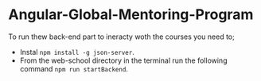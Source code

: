 # Angular-Global-Mentoring-Program

To run thew back-end part to ineracty woth the courses you need to; 
- Instal `npm install -g json-server`.
- From the web-school directory in the terminal run the following command `npm run startBackend`.
